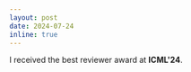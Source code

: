 ```yaml
---
layout: post
date: 2024-07-24
inline: true
---
```


I received the best reviewer award at **ICML'24**.
